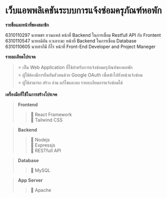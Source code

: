# เว็บแอพพลิเคชันระบบการแจ้งซ่อมครุภัณฑ์หอพัก

**รายชื่อและหน้าที่ของสมาชิก**    

6310110297  นายพชร ยวนเเหล้   หน้าที่ Backend ในการเชื่อม Restfull API กับ Frontent  
6310110547  นายอดิลัน เเวเลาะมะ หน้าที่ Backend ในการเชื่อม Database  
6310110605  นายฮากีมี กีไร      หน้าที่ Front-End Developer and Project Maneger  

**รายละเอียดโปรเจค**  
> :star: เป็น Web Application ที่ใช้สำหรับการแจ้งซ่อมครุภัณฑ์ของหอพัก  
  :star: ผู้ใช้ต้องมีการยืนยันตัวตนด้วย Google OAuth เพื่อเข้าไปยังหน้าแจ้งซ่อม  
  :star: ผู้ใช้สามารถ สร้าง อ่าน แก้ไขและลบ รายละเอียดการแจ้งซ่อมได้ 

**เครื่องมือที่ใช้ในการสร้างโปรเจค**  
> **Frontend**  
>> :tomato: React Framework  
>> :tomato: Tailwind CSS  

> **Backend**  
>> :tomato: Nodejs  
>> :tomato: Expressjs  
>> :tomato: RESTfull API  

> **Database**
>> :tomato: MySQL

> **App Server**
>> :tomato: Apache
